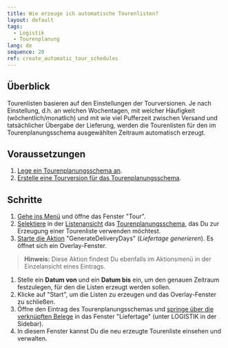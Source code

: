 ```yaml
---
title: Wie erzeuge ich automatische Tourenlisten?
layout: default
tags:
  - Logistik
  - Tourenplanung
lang: de
sequence: 20
ref: create_automatic_tour_schedules
---
```


## Überblick
Tourenlisten basieren auf den Einstellungen der Tourversionen. Je nach Einstellung, d.h. an welchen Wochentagen, mit welcher Häufigkeit (wöchentlich/monatlich) und mit wie viel Pufferzeit zwischen Versand und tatsächlicher Übergabe der Lieferung, werden die Tourenlisten für den im Tourenplanungsschema ausgewählten Zeitraum automatisch erzeugt.

## Voraussetzungen
1. [Lege ein Tourenplanungsschema an](Tourenplanungsschema_anlegen).
1. [Erstelle eine Tourversion für das Tourenplanungsschema](Tourversion_erstellen).

## Schritte
1. [Gehe ins Menü](Menu) und öffne das Fenster "Tour".
1. [Selektiere](AuswahlBelege) in der [Listenansicht](Ansichten) das [Tourenplanungsschema](Tourenplanungsschema_anlegen), das Du zur Erzeugung einer Tourenliste verwenden möchtest.
1. [Starte die Aktion](AktionStarten) "GenerateDeliveryDays" (*Liefertage generieren*). Es öffnet sich ein Overlay-Fenster.
 >**Hinweis:** Diese Aktion findest Du ebenfalls im Aktionsmenü in der Einzelansicht eines Eintrags.

1. Stelle ein **Datum von** und ein **Datum bis** ein, um den genauen Zeitraum festzulegen, für den die Listen erzeugt werden sollen.
1. Klicke auf "Start", um die Listen zu erzeugen und das Overlay-Fenster zu schließen.
1. Öffne den Eintrag des Tourenplanungsschemas und [springe über die verknüpften Belege](SpringezuBelegen) in das Fenster "Liefertage" (unter LOGISTIK in der Sidebar).
1. In diesem Fenster kannst Du die neu erzeugte Tourenliste einsehen und verwalten.
